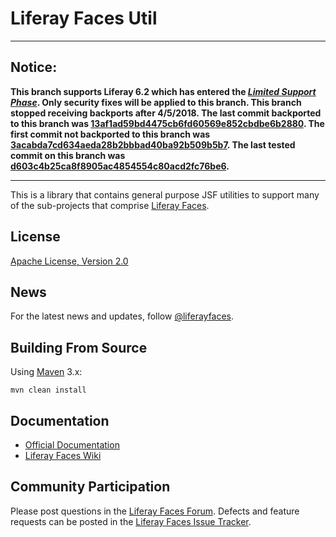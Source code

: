 # Liferay Faces Util

---

## Notice:

**This branch supports Liferay 6.2 which has entered the [*Limited Support Phase*](https://www.liferay.com/subscription-services/end-of-life/liferay-portal). Only security fixes will be applied to this branch. This branch stopped receiving backports after 4/5/2018. The last commit backported to this branch was [13af1ad59bd4475cb6fd60569e852cbdbe6b2880](https://github.com/liferay/liferay-faces-util/commit/13af1ad59bd4475cb6fd60569e852cbdbe6b2880).  The first commit not backported to this branch was [3acabda7cd634aeda28b2bbbad40ba92b509b5b7](https://github.com/liferay/liferay-faces-util/commit/3acabda7cd634aeda28b2bbbad40ba92b509b5b7). The last tested commit on this branch was [d603c4b25ca8f8905ac4854554c80acd2fc76be6](https://github.com/liferay/liferay-faces-util/commit/d603c4b25ca8f8905ac4854554c80acd2fc76be6).**

---

This is a library that contains general purpose JSF utilities to support many of the sub-projects that comprise
[Liferay Faces](http://www.liferay.com/community/liferay-projects/liferay-faces/overview).

## License

[Apache License, Version 2.0](http://www.apache.org/licenses/LICENSE-2.0)

## News

For the latest news and updates, follow [@liferayfaces](https://twitter.com/liferayfaces).

## Building From Source

Using [Maven](https://maven.apache.org/) 3.x:

	mvn clean install

## Documentation

* [Official Documentation](http://www.liferay.com/community/liferay-projects/liferay-faces/documentation)
* [Liferay Faces Wiki](http://www.liferay.com/community/wiki/-/wiki/Main/Liferay+Faces)

## Community Participation

Please post questions in the [Liferay Faces Forum](http://www.liferay.com/community/forums/-/message_boards/category/13289027).
Defects and feature requests can be posted in the [Liferay Faces Issue Tracker](http://issues.liferay.com/browse/FACES).